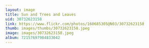```yaml
---
layout: image
title: Sun and Trees and Leaves
uid: 30732623158
link: https://www.flickr.com/photos/160685305@N03/30732623158
thumb: images/thumbs/30732623158.jpeg
image: images/30732623158.jpeg
album: 72157697984833042
---
```


